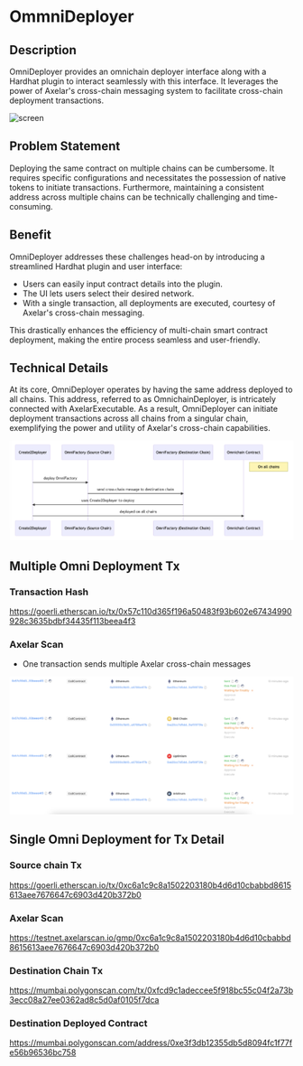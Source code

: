 # OmmniDeployer

## Description

OmniDeployer provides an omnichain deployer interface along with a Hardhat plugin to interact seamlessly with this interface. It leverages the power of Axelar's cross-chain messaging system to facilitate cross-chain deployment transactions.

![screen](./docs/screen.png)

## Problem Statement

Deploying the same contract on multiple chains can be cumbersome. It requires specific configurations and necessitates the possession of native tokens to initiate transactions. Furthermore, maintaining a consistent address across multiple chains can be technically challenging and time-consuming.

## Benefit

OmniDeployer addresses these challenges head-on by introducing a streamlined Hardhat plugin and user interface:

- Users can easily input contract details into the plugin.
- The UI lets users select their desired network.
- With a single transaction, all deployments are executed, courtesy of Axelar's cross-chain messaging.

This drastically enhances the efficiency of multi-chain smart contract deployment, making the entire process seamless and user-friendly.

## Technical Details

At its core, OmniDeployer operates by having the same address deployed to all chains. This address, referred to as OmnichainDeployer, is intricately connected with AxelarExecutable. As a result, OmniDeployer can initiate deployment transactions across all chains from a singular chain, exemplifying the power and utility of Axelar's cross-chain capabilities.

![how-it-works](./docs/how-it-works.png)

## Multiple Omni Deployment Tx

### Transaction Hash

https://goerli.etherscan.io/tx/0x57c110d365f196a50483f93b602e67434990928c3635bdbf34435f113beea4f3

### Axelar Scan

- One transaction sends multiple Axelar cross-chain messages

![omni-deployment](./docs/omni-deployment.png)

## Single Omni Deployment for Tx Detail

### Source chain Tx

https://goerli.etherscan.io/tx/0xc6a1c9c8a1502203180b4d6d10cbabbd8615613aee7676647c6903d420b372b0

### Axelar Scan

https://testnet.axelarscan.io/gmp/0xc6a1c9c8a1502203180b4d6d10cbabbd8615613aee7676647c6903d420b372b0

### Destination Chain Tx

https://mumbai.polygonscan.com/tx/0xfcd9c1adeccee5f918bc55c04f2a73b3ecc08a27ee0362ad8c5d0af0105f7dca

### Destination Deployed Contract

https://mumbai.polygonscan.com/address/0xe3f3db12355db5d8094fc1f77fe56b96536bc758
